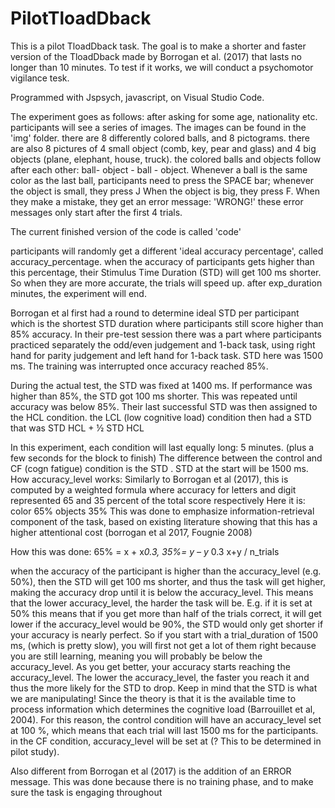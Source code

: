 # PilotTloadDback
This is a pilot TloadDback task. The goal is to make a shorter and faster version of the TloadDback made by Borrogan et al. (2017) that lasts no longer than 10 minutes. To test if it works, we will conduct a psychomotor vigilance tesk.

Programmed with Jspsych, javascript, on Visual Studio Code. 

The experiment goes as follows: after asking for some age, nationality etc. participants will see a series of images. 
The images can be found in the 'img' folder. there are 8 differently colored balls, and 8 pictograms. there are also 8 pictures of 4 small object (comb, key, pear and glass)
and 4 big objects (plane, elephant, house, truck). 
the colored balls and objects follow after each other: ball- object - ball - object.
Whenever a ball is the same color as the last ball, participants need to press the SPACE bar; 
whenever the object is small, they press J
When the object is big, they press F. 
When they make a mistake, they get an error message: 'WRONG!'
these error messages only start after the first 4 trials. 

The current finished version of the code is called 'code'


participants will randomly get a different 'ideal accuracy percentage', called accuracy_percentage. 
when the accuracy of participants gets higher than this percentage, their Stimulus Time Duration (STD) will get 100 ms shorter.
So when they are more accurate, the trials will speed up. 
after exp_duration minutes, the experiment will end. 

Borrogan et al first had a round to determine ideal STD per participant which is the shortest STD duration where participants still score higher than 85% accuracy. 
In their pre-test session there was a part where participants practiced separately the odd/even judgement and 1-back task, using right hand for parity judgement and left hand for 1-back task. STD here was 1500 ms. The training was interrupted once accuracy reached 85%.

During the actual test, the STD was fixed at 1400 ms. If performance was higher than 85%, the STD got 100 ms shorter. This was repeated until accuracy was below 85%. Their last successful STD was then assigned to the HCL condition. 
the LCL (low cognitive load) condition then had a STD that was STD HCL + ½ STD HCL

In this experiment, each condition will last equally long: 5 minutes. (plus a few seconds for the block to finish)
The difference between the control and CF (cogn fatigue) condition is the STD .
STD at the start will be 1500 ms. 
How accuracy_level works: 
Similarly to Borrogan et al (2017), this is computed by a weighted formula where accuracy for letters and digit represented 65 and 35 percent of the total score respectively 
Here it is: color 65% objects 35%
This was done to emphasize information-retrieval component of the task, based on existing literature showing that this has a higher attentional cost (borrogan et al 2017, Fougnie 2008)

How this was done: 65% = x + x*0.3,    35%= y – y* 0.3
x+y / n_trials

when the accuracy of the participant is higher than the accuracy_level (e.g. 50%), then the STD will get 100 ms shorter, and thus the task will get higher, making the accuracy drop until it is below the accuracy_level. 
This means that the lower accuracy_level, the harder the task will be. E.g. if it is set at 50% this means that if you get more than half of the trials correct, it will get lower
if the accuracy_level would be 90%, the STD would only get shorter if your accuracy is nearly perfect. 
So if you start with a trial_duration of 1500 ms, (which is pretty slow), you will first not get a lot of them right because you are still learning, meaning you will probably be below the accuracy_level. As you get better, your accuracy starts reaching the accuracy_level. The lower the accuracy_level, the faster you reach it and thus the more likely for the STD to drop. 
Keep in mind that the STD is what we are manipulating! Since the theory is that it is the available time to process information which determines the cognitive load (Barrouillet et al, 2004). 
For this reason, the control condition will have an accuracy_level set at 100 %, which means that each trial will last 1500 ms for the participants.  
in the CF condition, accuracy_level will be set at (? This to be determined in pilot study). 

Also different from Borrogan et al (2017) is the addition of an ERROR message. This was done because there is no training phase, and to make sure the task is engaging throughout


